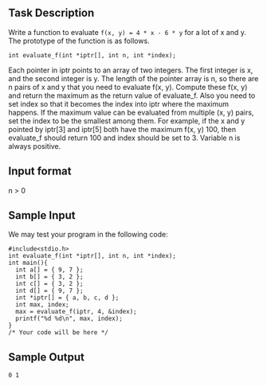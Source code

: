 ## Task Description ##

Write a function to evaluate ```f(x, y) = 4 * x - 6 * y``` for a lot of x and y. The prototype of the function is as follows.

```
int evaluate_f(int *iptr[], int n, int *index);
```

Each pointer in iptr points to an array of two integers. The first integer is x, and the second integer is y. The length of the pointer array is n, so there are n pairs of x and y that you need to evaluate f(x, y). Compute these f(x, y) and return the maximum as the return value of evaluate_f. Also you need to set index so that it becomes the index into iptr where the maximum happens. If the maximum value can be evaluated from multiple (x, y) pairs, set the index to be the smallest among them. For example, if the x and y pointed by iptr[3] and iptr[5] both have the maximum f(x, y) 100, then evaluate_f should return 100 and index should be set to 3. Variable n is always positive.

## Input format ##

n > 0

## Sample Input ##

We may test your program in the following code:

```
#include<stdio.h>
int evaluate_f(int *iptr[], int n, int *index);
int main(){
  int a[] = { 9, 7 };
  int b[] = { 3, 2 };
  int c[] = { 3, 2 };
  int d[] = { 9, 7 };
  int *iptr[] = { a, b, c, d };
  int max, index;
  max = evaluate_f(iptr, 4, &index);
  printf("%d %d\n", max, index);
}
/* Your code will be here */
```

## Sample Output ##
```
0 1
```